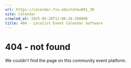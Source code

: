 ```yaml
---
url: https://calendar.fiu.edu/nshau001_30
site: Calendar
crawled_at: 2025-05-20T11:06:28.260896
title: 404 - Localist Event Calendar Software
---
```


# 404 - not found
We couldn't find the page on this community event platform.
